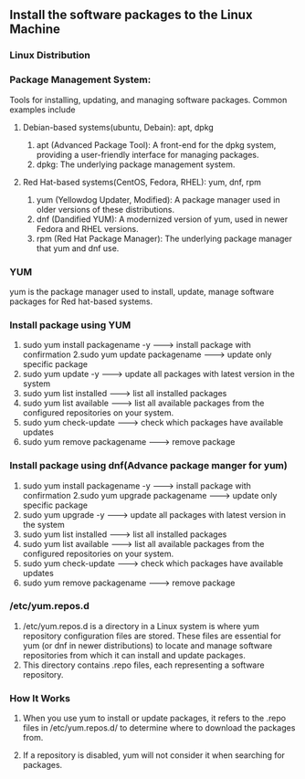 ## Install the software packages to the Linux Machine

### Linux Distribution

### Package Management System:

Tools for installing, updating, and managing software packages. Common examples include

1. Debian-based systems(ubuntu, Debain): apt, dpkg

   1. apt (Advanced Package Tool): A front-end for the dpkg system, providing a user-friendly interface for managing packages.
   2. dpkg: The underlying package management system.

2. Red Hat-based systems(CentOS, Fedora, RHEL): yum, dnf, rpm
   1. yum (Yellowdog Updater, Modified): A package manager used in older versions of these distributions.
   2. dnf (Dandified YUM): A modernized version of yum, used in newer Fedora and RHEL versions.
   3. rpm (Red Hat Package Manager): The underlying package manager that yum and dnf use.

### YUM

yum is the package manager used to install, update, manage software packages for Red hat-based systems.

### Install package using YUM

1.  sudo yum install packagename -y ---> install package with confirmation
    2.sudo yum update packagename ---> update only specific package
2.  sudo yum update -y ---> update all packages with latest version in the system
3.  sudo yum list installed ---> list all installed packages
4.  sudo yum list available ---> list all available packages from the configured repositories on your system.
5.  sudo yum check-update ---> check which packages have available updates
6.  sudo yum remove packagename ---> remove package

### Install package using dnf(Advance package manger for yum)

1.  sudo yum install packagename -y ---> install package with confirmation
    2.sudo yum upgrade packagename ---> update only specific package
2.  sudo yum upgrade -y ---> update all packages with latest version in the system
3.  sudo yum list installed ---> list all installed packages
4.  sudo yum list available ---> list all available packages from the configured repositories on your system.
5.  sudo yum check-update ---> check which packages have available updates
6.  sudo yum remove packagename ---> remove package

### /etc/yum.repos.d

1.  /etc/yum.repos.d is a directory in a Linux system is where yum repository configuration files are stored. These files are essential for yum (or dnf in newer distributions) to locate and manage software repositories from which it can install and update packages.
2.  This directory contains .repo files, each representing a software repository.

### How It Works

1.  When you use yum to install or update packages, it refers to the .repo files in /etc/yum.repos.d/ to determine where to download the packages from.

2.  If a repository is disabled, yum will not consider it when searching for packages.
